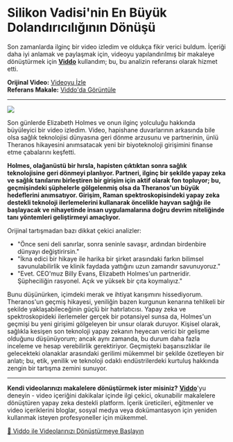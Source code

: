 # Silikon Vadisi'nin En Büyük Dolandırıcılığının Dönüşü

Son zamanlarda ilginç bir video izledim ve oldukça fikir verici buldum. İçeriği daha iyi anlamak ve paylaşmak için, videoyu yapılandırılmış bir makaleye dönüştürmek için **[Viddo](https://viddo.pro/)** kullandım; bu, bu analizin referansı olarak hizmet etti.

**Orijinal Video:** [Videoyu İzle](https://www.youtube.com/watch?v=JluDqVJC4kg)  
**Referans Makale:** [Viddo'da Görüntüle](https://viddo.pro/zh/video-result/bee8a08b-ac0e-44c5-a73a-bb6d5be0c817)

---

![](https://www.youtube.com/embed/JluDqVJC4kg)

Son günlerde Elizabeth Holmes ve onun ilginç yolculuğu hakkında büyüleyici bir video izledim. Video, hapishane duvarlarının arkasında bile olsa sağlık teknolojisi dünyasına geri dönme arzusunu ve partnerinin, ünlü Theranos hikayesini anımsatacak yeni bir biyoteknoloji girişimini finanse etme çabalarını keşfetti.

**Holmes, olağanüstü bir hırsla, hapisten çıktıktan sonra sağlık teknolojisine geri dönmeyi planlıyor. Partneri, ilginç bir şekilde yapay zeka ve sağlık tanılarını birleştiren bir girişim için aktif olarak fon topluyor; bu, geçmişindeki şüphelerle gölgelenmiş olsa da Theranos'un büyük hedeflerini anımsatıyor. Girişim, Raman spektroskopisindeki yapay zeka destekli teknoloji ilerlemelerini kullanarak öncelikle hayvan sağlığı ile başlayacak ve nihayetinde insan uygulamalarına doğru devrim niteliğinde tanı yöntemleri geliştirmeyi amaçlıyor.**

Orijinal tartışmadan bazı dikkat çekici analizler:

- "Önce seni deli sanırlar, sonra seninle savaşır, ardından birdenbire dünyayı değiştirirsin."
- "İkna edici bir hikaye ile harika bir şirket arasındaki farkın bilimsel savunulabilirlik ve klinik faydada yattığını uzun zamandır savunuyoruz."
- "Evet. CEO'muz Billy Evans, Elizabeth Holmes'un partneridir. Şüpheciliğin rasyonel. Açık ve yüksek bir çıta koymalıyız."

Bunu düşünürken, içimdeki merak ve ihtiyat karışımını hissediyorum. Theranos'un geçmiş hikayesi, yeniliğin bazen kurgunun kenarına tehlikeli bir şekilde yaklaşabileceğinin güçlü bir hatırlatıcısı. Yapay zeka ve spektroskopideki ilerlemeler gerçek bir potansiyel sunsa da, Holmes'un geçmişi bu yeni girişimi gölgeleyen bir unsur olarak duruyor. Kişisel olarak, sağlıkla kesişen son teknoloji yapay zekanın heyecan verici bir gelişme olduğunu düşünüyorum; ancak aynı zamanda, bu durum daha fazla inceleme ve hesap verebilirlik gerektiriyor. Geçmişteki başarısızlıklar ile gelecekteki olanaklar arasındaki gerilimi mükemmel bir şekilde özetleyen bir anlatı; bu, etik, yenilik ve teknoloji odaklı endüstrilerdeki kurtuluş hakkında zengin bir tartışma zemini sunuyor.

---

**Kendi videolarınızı makalelere dönüştürmek ister misiniz?** **[Viddo](https://viddo.pro/)**'yu deneyin - video içeriğini dakikalar içinde ilgi çekici, okunabilir makalelere dönüştüren yapay zeka destekli platform. İçerik üreticileri, eğitmenler ve video içeriklerini bloglar, sosyal medya veya dokümantasyon için yeniden kullanmak isteyen profesyoneller için mükemmel. 

[🚀 Viddo ile Videolarınızı Dönüştürmeye Başlayın](https://viddo.pro/)